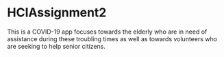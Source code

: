 # HCIAssignment2
This is a COVID-19 app focuses towards the elderly who are in need of assistance during these troubling times as well as towards volunteers who are seeking to help senior citizens.
